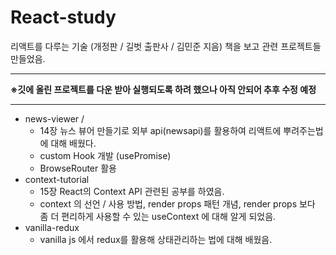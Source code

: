 # React-study

리액트를 다루는 기술 (개정판 / 길벗 출판사 / 김민준 지음) 책을 보고 관련 프로젝트들 만들었음.

***
**※깃에 올린 프로젝트를 다운 받아 실행되도록 하려 했으나 아직 안되어 추후 수정 예정**
***

 - news-viewer / 
   - 14장 뉴스 뷰어 만들기로 외부 api(newsapi)를 활용하여 리액트에 뿌려주는법에 대해 배웠다.
   - custom Hook 개발 (usePromise)
   - BrowseRouter 활용
 - context-tutorial
   - 15장 React의 Context API 관련된 공부를 하였음.
   - context 의 선언 / 사용 방법, render props 패턴 개념, render props 보다 좀 더 편리하게 사용할 수 있는 useContext 에 대해 알게 되었음.
 - vanilla-redux
   - vanilla js 에서 redux를 활용해 상태관리하는 법에 대해 배웠음.
